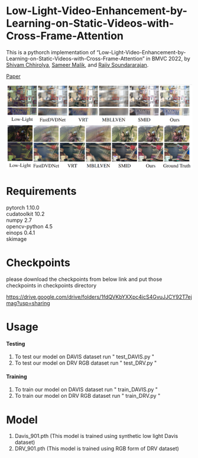 # Low-Light-Video-Enhancement-by-Learning-on-Static-Videos-with-Cross-Frame-Attention

This is a pythorch implementation of “Low-Light-Video-Enhancement-by-Learning-on-Static-Videos-with-Cross-Frame-Attention” in BMVC 2022, by [Shivam Chhirolya](https://www.linkedin.com/in/shivam-chhirolya/), [Sameer Malik](https://www.linkedin.com/in/sameer-malik-20b45b153/), and [Rajiv Soundararajan](https://ece.iisc.ac.in/~rajivs/#/).

[Paper](https://arxiv.org/abs/2210.04290)

![alt text](https://github.com/shivamchhirolya/Low-Light-Video-Enhancement-by-Learning-on-Static-Videos-with-Cross-Frame-Attention/blob/main/Results/Visual%20Comparision.png)


# Requirements

pytorch 1.10.0\
cudatoolkit 10.2\
numpy 2.7\
opencv-python 4.5\
einops 0.4.1\
skimage


# Checkpoints
please download the checkpoints from below link and put those checkpoints in checkpoints directory

https://drive.google.com/drive/folders/1fdQVKbYXXpc4icS4GvuJJCY92T7ejmag?usp=sharing

# Usage

#### Testing ####
1. To test our model on DAVIS dataset run " test_DAVIS.py "
2. To test our model on DRV RGB dataset run " test_DRV.py "

#### Training ####
1. To train our model on DAVIS dataset run " train_DAVIS.py "
2. To train our model on DRV RGB dataset run " train_DRV.py "


# Model #

1. Davis_901.pth (This model is trained using synthetic low light Davis dataset)
2. DRV_901.pth   (This model is trained using RGB form of DRV dataset)






